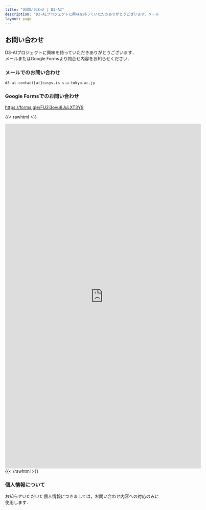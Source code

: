 ```yaml
---
title: "お問い合わせ | D3-AI"
description: "D3-AIプロジェクトに興味を持っていただきありがとうございます．メールにて問合せ内容をお知らせください．"
layout: page
---
```


## お問い合わせ

D3-AIプロジェクトに興味を持っていただきありがとうございます．  
メールまたはGoogle Formsより問合せ内容をお知らせください．

### メールでのお問い合わせ

```
d3-ai-contact[at]casys.is.s.u-tokyo.ac.jp
```

### Google Formsでのお問い合わせ

https://forms.gle/FU2i3ovu8JuLXT3Y9

{{< rawhtml >}}
<iframe src="https://docs.google.com/forms/d/e/1FAIpQLSdDVMuf69Jebh_OJtusGN56OWcd9H7GU4PrcTMb2b2CPhNj7A/viewform?embedded=true" width="640" height="1125" frameborder="0" marginheight="0" marginwidth="0">読み込んでいます…</iframe>
{{< /rawhtml >}}

### 個人情報について

お知らせいただいた個人情報につきましては，お問い合わせ内容への対応のみに使用します．
